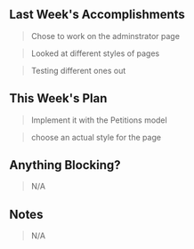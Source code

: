 ## Last Week's Accomplishments

> Chose to work on the adminstrator page

> Looked at different styles of pages

> Testing different ones out

## This Week's Plan

> Implement it with the Petitions model

> choose an actual style for the page

## Anything Blocking?

> N/A

## Notes

> N/A
